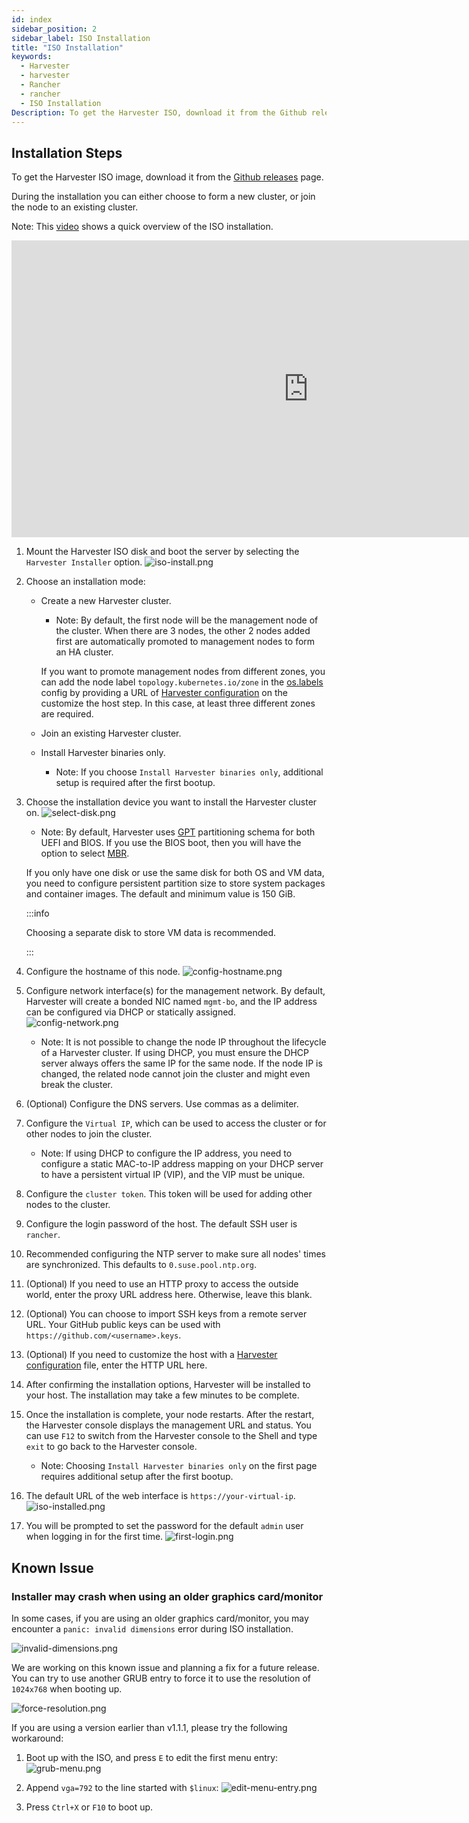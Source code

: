 ```yaml
---
id: index
sidebar_position: 2
sidebar_label: ISO Installation
title: "ISO Installation"
keywords:
  - Harvester
  - harvester
  - Rancher
  - rancher
  - ISO Installation
Description: To get the Harvester ISO, download it from the Github releases. During the installation you can either choose to form a new cluster, or join the node to an existing cluster.
---
```


<head>
  <link rel="canonical" href="https://docs.harvesterhci.io/v1.1/install/iso-install"/>
</head>

## Installation Steps
To get the Harvester ISO image, download it from the [Github releases](https://github.com/harvester/harvester/releases) page.

During the installation you can either choose to form a new cluster, or join the node to an existing cluster.

Note: This [video](https://youtu.be/X0VIGZ_lExQ) shows a quick overview of the ISO installation.

<div class="text-center">
<iframe width="950" height="475" src="https://www.youtube.com/embed/X0VIGZ_lExQ" title="YouTube video player" frameborder="0" allow="accelerometer; autoplay; clipboard-write; encrypted-media; gyroscope; picture-in-picture" allowfullscreen></iframe>
</div>

1. Mount the Harvester ISO disk and boot the server by selecting the `Harvester Installer` option.
   ![iso-install.png](/img/v1.2/install/iso-install.png)

1. Choose an installation mode: 
   - Create a new Harvester cluster.
      - Note: By default, the first node will be the management node of the cluster. When there are 3 nodes, the other 2 nodes added first are automatically promoted to management nodes to form an HA cluster.

      If you want to promote management nodes from different zones, you can add the node label `topology.kubernetes.io/zone` in the [os.labels](./harvester-configuration.md#oslabels) config by providing a URL of [Harvester configuration](./harvester-configuration.md) on the customize the host step. In this case, at least three different zones are required.

   - Join an existing Harvester cluster.

   - Install Harvester binaries only.
      - Note: If you choose `Install Harvester binaries only`, additional setup is required after the first bootup.      

1. Choose the installation device you want to install the Harvester cluster on.
   ![select-disk.png](/img/v1.2/install/select-disk.png)
      - Note: By default, Harvester uses [GPT](https://en.wikipedia.org/wiki/GUID_Partition_Table) partitioning schema for both UEFI and BIOS. If you use the BIOS boot, then you will have the option to select [MBR](https://en.wikipedia.org/wiki/Master_boot_record).

      If you only have one disk or use the same disk for both OS and VM data, you need to configure persistent partition size to store system packages and container images. The default and minimum value is 150 GiB.
   
   :::info

   Choosing a separate disk to store VM data is recommended.

   :::

1. Configure the hostname of this node.
   ![config-hostname.png](/img/v1.2/install/config-hostname.png)

1. Configure network interface(s) for the management network. By default, Harvester will create a bonded NIC named `mgmt-bo`, and the IP address can be configured via DHCP or statically assigned.
   ![config-network.png](/img/v1.2/install/config-network.png)
      - Note: It is not possible to change the node IP throughout the lifecycle of a Harvester cluster. If using DHCP, you must ensure the DHCP server always offers the same IP for the same node. If the node IP is changed, the related node cannot join the cluster and might even break the cluster.

1. (Optional) Configure the DNS servers. Use commas as a delimiter.

1. Configure the `Virtual IP`, which can be used to access the cluster or for other nodes to join the cluster.
   - Note: If using DHCP to configure the IP address, you need to configure a static MAC-to-IP address mapping on your DHCP server to have a persistent virtual IP (VIP), and the VIP must be unique.

1. Configure the `cluster token`. This token will be used for adding other nodes to the cluster.

1. Configure the login password of the host. The default SSH user is `rancher`.

1. Recommended configuring the NTP server to make sure all nodes' times are synchronized. This defaults to `0.suse.pool.ntp.org`.

1. (Optional) If you need to use an HTTP proxy to access the outside world, enter the proxy URL address here. Otherwise, leave this blank.

1. (Optional) You can choose to import SSH keys from a remote server URL. Your GitHub public keys can be used with `https://github.com/<username>.keys`.

1. (Optional) If you need to customize the host with a [Harvester configuration](./harvester-configuration.md) file, enter the HTTP URL here.

1. After confirming the installation options, Harvester will be installed to your host. The installation may take a few minutes to be complete.

1. Once the installation is complete, your node restarts. After the restart, the Harvester console displays the management URL and status. You can use `F12` to switch from the Harvester console to the Shell and type `exit` to go back to the Harvester console.
   - Note: Choosing `Install Harvester binaries only` on the first page requires additional setup after the first bootup.

1. The default URL of the web interface is `https://your-virtual-ip`.
   ![iso-installed.png](/img/v1.2/install/iso-installed.png)

1. You will be prompted to set the password for the default `admin` user when logging in for the first time.
   ![first-login.png](/img/v1.2/install/first-time-login.png)


<!-- :::note
In some cases, if you are using an older VGA connector, you may encounter an `panic: invalid dimensions` error with ISO installation. See issue [#2937](https://github.com/harvester/harvester/issues/2937#issuecomment-1278545927) for a workaround.
::: -->

## Known Issue

### Installer may crash when using an older graphics card/monitor

In some cases, if you are using an older graphics card/monitor, you may encounter a `panic: invalid dimensions` error during ISO installation.

![invalid-dimensions.png](/img/v1.2/install/invalid-dimensions.png)

We are working on this known issue and planning a fix for a future release. You can try to use another GRUB entry to force it to use the resolution of `1024x768` when booting up.

![force-resolution.png](/img/v1.2/install/force-resolution.png)

If you are using a version earlier than v1.1.1, please try the following workaround:

1. Boot up with the ISO, and press `E` to edit the first menu entry:
   ![grub-menu.png](/img/v1.2/install/grub-menu.png)

2. Append `vga=792` to the line started with `$linux`:
   ![edit-menu-entry.png](/img/v1.2/install/edit-menu-entry.png)

3. Press `Ctrl+X` or `F10` to boot up.